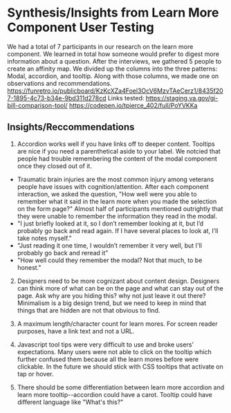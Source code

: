 # Synthesis/Insights from Learn More Component User Testing

We had a total of 7 participants in our research on the learn more component. We learned in total how someone would prefer to digest more information about a question. After the interviews, we gathered 5 people to create an affinity map. We divided up the columns into the three patterns: Modal, accordion, and tooltip. Along with those columns, we made one on observations and recommendations. https://funretro.io/publicboard/KzKcXZa4Foel3OcV6MzvTAeCerz1/8435f207-1895-4c73-b34e-9bd311d278cd
Links tested:
https://staging.va.gov/gi-bill-comparison-tool/
https://codepen.io/tpierce_402/full/PoYVKKa

## Insights/Reccommendations

1. Accordion works well if you have links off to deeper content. Tooltips are nice if you need a parenthetical aside to your label. We notcied that people had trouble remembering the content of the modal component once they closed out of it. 
* Traumatic brain injuries are the most common injury among veterans people have issues with cognition/attention. After each component interaction, we asked the question, "How well were you able to remember what it said in the learn more when you made the selection on the form page?" Almost half of participants mentioned outrightly that they were unable to remember the information they read in the modal. 
* "I just briefly looked at it, so I don’t remember looking at it, but I’d probably go back and read again. If I have several places to look at, I’ll take notes myself."
* "Just reading it one time, I wouldn’t remember it very well, but I'll probably go back and reread it"
* "How well could they remember the modal? Not that much, to be honest."

2. Designers need to be more cognizant about content design. Designers can think more of what can be on the page and what can stay out of the page. Ask why are you hiding this? why not just leave it out there? Minimalism is a big design trend, but we need to keep in mind that things that are hidden are not that obvious to find. 

3. A maximum length/character count for learn mores. For screen reader purposes, have a link text and not a URL. 

4. Javascript tool tips were very difficult to use and broke users' expectations. Many users were not able to click on the tooltip which further confused them because all the learn mores before were clickable. In the future we should stick with CSS tooltips that activate on tap or hover. 

5. There should be some differentiation between learn more accordion and learn more tooltip--accordion could have a carot. Tooltip could have different language like "What's this?"
